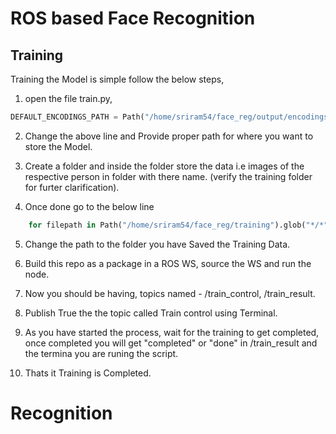 # ROS based Face Recognition

## Training

Training the Model is simple follow the below steps,

1. open the file train.py,

```py
DEFAULT_ENCODINGS_PATH = Path("/home/sriram54/face_reg/output/encodings.pkl")
```
2. Change the above line and Provide proper path for where you want to store the Model.

3. Create a folder and inside the folder store the data i.e images of the respective person in folder with there name. (verify the training folder for furter clarification).

4. Once done go to the below line 

``` py
    for filepath in Path("/home/sriram54/face_reg/training").glob("*/*"):
```
5. Change the path to the folder you have Saved the Training Data.

6. Build this repo as a package in a ROS WS, source the WS and run the node.

7. Now you should be having, topics named - /train_control, /train_result.

8. Publish True the the topic called Train control using Terminal.

9. As you have started the process, wait for the training to get completed, once completed you will get "completed" or "done" in /train_result and the termina you are runing the script.

10. Thats it Training is Completed.

# Recognition

